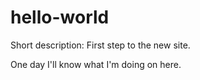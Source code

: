 # hello-world
Short description: First step to the new site.

One day I'll know what I'm doing on here.
